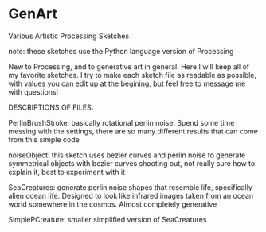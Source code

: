 # GenArt
Various Artistic Processing Sketches

note: these sketches use the Python language version of Processing

New to Processing, and to generative art in general. Here I will keep all of my favorite sketches.
I try to make each sketch file as readable as possible, with values you can edit up at the begining, but feel free to message me
with questions!

DESCRIPTIONS OF FILES:

PerlinBrushStroke:
  basically rotational perlin noise. Spend some time messing with the settings, there are so many different results that can come from this 
  simple code

noiseObject:
  this sketch uses bezier curves and perlin noise to generate symmetrical objects with bezier curves shooting out, not really sure how
  to explain it, best to experiment with it

SeaCreatures:
  generate perlin noise shapes that resemble life, specifically alien ocean life. Designed to look like infrared images taken from 
  an ocean world somewhere in the cosmos. Almost completely generative
  
SimplePCreature:
  smaller simplified version of SeaCreatures
